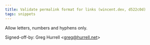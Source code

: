 ```yaml
---
title: Validate permalink format for links (wincent.dev, d522c0d)
tags: snippets
---
```


Allow letters, numbers and hyphens only.

Signed-off-by: Greg Hurrell &lt;greg@hurrell.net&gt;

